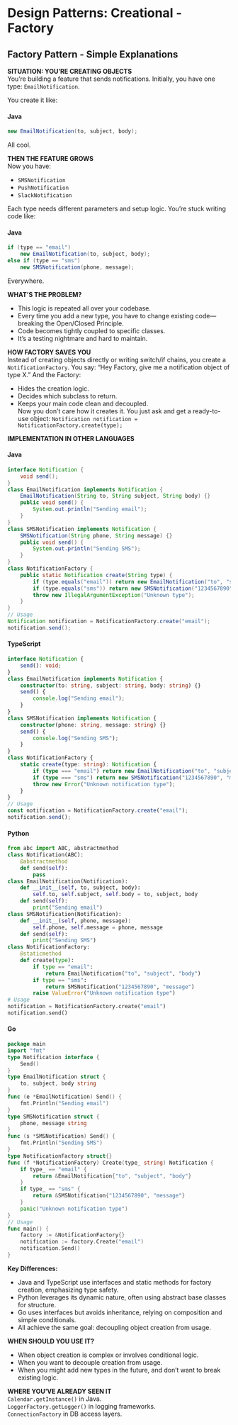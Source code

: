 # Design Patterns: Creational - Factory

## Factory Pattern - Simple Explanations

**SITUATION: YOU’RE CREATING OBJECTS**  
You’re building a feature that sends notifications. Initially, you have one type: `EmailNotification`. 

You create it like: 

#### Java
```java
new EmailNotification(to, subject, body);
``` 
All cool.

**THEN THE FEATURE GROWS**  
Now you have:  
- `SMSNotification`  
- `PushNotification`  
- `SlackNotification`  

Each type needs different parameters and setup logic. You’re stuck writing code like: 

#### Java
```java
if (type == "email") 
    new EmailNotification(to, subject, body); 
else if (type == "sms") 
    new SMSNotification(phone, message);
``` 

Everywhere.

**WHAT’S THE PROBLEM?**  
- This logic is repeated all over your codebase.  
- Every time you add a new type, you have to change existing code—breaking the Open/Closed Principle.  
- Code becomes tightly coupled to specific classes.  
- It’s a testing nightmare and hard to maintain.

**HOW FACTORY SAVES YOU**  
Instead of creating objects directly or writing switch/if chains, you create a `NotificationFactory`. You say: “Hey Factory, give me a notification object of type X.” And the Factory:  
- Hides the creation logic.  
- Decides which subclass to return.  
- Keeps your main code clean and decoupled.  
Now you don’t care how it creates it. You just ask and get a ready-to-use object: `Notification notification = NotificationFactory.create(type);`

**IMPLEMENTATION IN OTHER LANGUAGES**

#### Java  
```java  
interface Notification {  
    void send();  
}  
class EmailNotification implements Notification {  
    EmailNotification(String to, String subject, String body) {}  
    public void send() {  
        System.out.println("Sending email");  
    }  
}  
class SMSNotification implements Notification {  
    SMSNotification(String phone, String message) {}  
    public void send() {  
        System.out.println("Sending SMS");  
    }  
}  
class NotificationFactory {  
    public static Notification create(String type) {  
        if (type.equals("email")) return new EmailNotification("to", "subject", "body");  
        if (type.equals("sms")) return new SMSNotification("1234567890", "message");  
        throw new IllegalArgumentException("Unknown type");  
    }  
}  
// Usage  
Notification notification = NotificationFactory.create("email");  
notification.send();  
```

#### TypeScript  
```typescript  
interface Notification {  
    send(): void;  
}  
class EmailNotification implements Notification {  
    constructor(to: string, subject: string, body: string) {}  
    send() {  
        console.log("Sending email");  
    }  
}  
class SMSNotification implements Notification {  
    constructor(phone: string, message: string) {}  
    send() {  
        console.log("Sending SMS");  
    }  
}  
class NotificationFactory {  
    static create(type: string): Notification {  
        if (type === "email") return new EmailNotification("to", "subject", "body");  
        if (type === "sms") return new SMSNotification("1234567890", "message");  
        throw new Error("Unknown notification type");  
    }  
}  
// Usage  
const notification = NotificationFactory.create("email");  
notification.send();  
```

#### Python  
```python  
from abc import ABC, abstractmethod  
class Notification(ABC):  
    @abstractmethod  
    def send(self):  
        pass  
class EmailNotification(Notification):  
    def __init__(self, to, subject, body):  
        self.to, self.subject, self.body = to, subject, body  
    def send(self):  
        print("Sending email")  
class SMSNotification(Notification):  
    def __init__(self, phone, message):  
        self.phone, self.message = phone, message  
    def send(self):  
        print("Sending SMS")  
class NotificationFactory:  
    @staticmethod  
    def create(type):  
        if type == "email":  
            return EmailNotification("to", "subject", "body")  
        if type == "sms":  
            return SMSNotification("1234567890", "message")  
        raise ValueError("Unknown notification type")  
# Usage  
notification = NotificationFactory.create("email")  
notification.send()  
```

#### Go  
```go  
package main  
import "fmt"  
type Notification interface {  
    Send()  
}  
type EmailNotification struct {  
    to, subject, body string  
}  
func (e *EmailNotification) Send() {  
    fmt.Println("Sending email")  
}  
type SMSNotification struct {  
    phone, message string  
}  
func (s *SMSNotification) Send() {  
    fmt.Println("Sending SMS")  
}  
type NotificationFactory struct{}  
func (f *NotificationFactory) Create(type_ string) Notification {  
    if type_ == "email" {  
        return &EmailNotification{"to", "subject", "body"}  
    }  
    if type_ == "sms" {  
        return &SMSNotification{"1234567890", "message"}  
    }  
    panic("Unknown notification type")  
}  
// Usage  
func main() {  
    factory := &NotificationFactory{}  
    notification := factory.Create("email")  
    notification.Send()  
}  
```

**Key Differences:**  
- Java and TypeScript use interfaces and static methods for factory creation, emphasizing type safety.  
- Python leverages its dynamic nature, often using abstract base classes for structure.  
- Go uses interfaces but avoids inheritance, relying on composition and simple conditionals.  
- All achieve the same goal: decoupling object creation from usage.

**WHEN SHOULD YOU USE IT?**  
- When object creation is complex or involves conditional logic.  
- When you want to decouple creation from usage.  
- When you might add new types in the future, and don’t want to break existing logic.

**WHERE YOU’VE ALREADY SEEN IT**  
`Calendar.getInstance()` in Java.  
`LoggerFactory.getLogger()` in logging frameworks.  
`ConnectionFactory` in DB access layers.